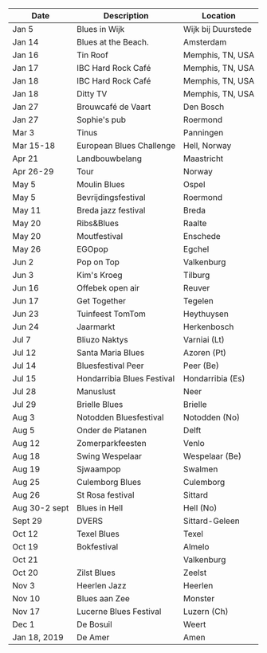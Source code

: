 <!-- Table -->
<div class="table-wrapper">
	<table>
		<thead>
			<tr>
				<th>Date</th>
				<th>Description</th>
				<th>Location</th>
			</tr>
		</thead>
		<tbody>
			<tr>
				<td>Jan 5</td>
				<td>Blues in Wijk</td>
				<td>Wijk bij Duurstede</td>
			</tr>
			<tr>
				<td>Jan 14</td>
				<td>Blues at the Beach.</td>
				<td>Amsterdam</td>
			</tr>
			<tr>
				<td>Jan 16</td>
				<td>Tin Roof</td>
				<td>Memphis, TN, USA</td>
			</tr>
			<tr>
				<td>Jan 17</td>
				<td>IBC Hard Rock Café</td>
				<td>Memphis, TN, USA</td>
			</tr>
			<tr>
				<td>Jan 18</td>
				<td>IBC Hard Rock Café</td>
				<td>Memphis, TN, USA</td>
			</tr>
			<tr>
				<td>Jan 18</td>
				<td>Ditty TV</td>
				<td>Memphis, TN, USA</td>
			</tr>
			<tr>
				<td>Jan 27</td>
				<td>Brouwcafé de Vaart</td>
				<td>Den Bosch</td>
			</tr>
			<tr>
				<td>Jan 27</td>
				<td>Sophie's pub</td>
				<td>Roermond</td>
			</tr>
			<tr>
				<td>Mar 3</td>
				<td>Tinus</td>
				<td>Panningen</td>
			</tr>
			<tr>
				<td>Mar 15-18</td>
				<td>European Blues Challenge</td>
				<td>Hell, Norway</td>
			</tr>
			<tr>
				<td>Apr 21</td>
				<td>Landbouwbelang</td>
				<td>Maastricht</td>
			</tr>
			<tr>
				<td>Apr 26-29</td>
				<td>Tour</td>
				<td>Norway</td>
			</tr>
			<tr>
				<td>May 5</td>
				<td>Moulin Blues</td>
				<td>Ospel</td>
			</tr>
			<tr>
				<td>May 5</td>
				<td>Bevrijdingsfestival</td>
				<td>Roermond</td>
			</tr>
			<tr>
				<td>May 11</td>
				<td>Breda jazz festival</td>
				<td>Breda</td>
			</tr>
			<tr>
				<td>May 20</td>
				<td>Ribs&Blues</td>
				<td>Raalte</td>
			</tr>
			<tr>
				<td>May 20</td>
				<td>Moutfestival</td>
				<td>Enschede</td>
			</tr>
			<tr>
				<td>May 26</td>
				<td>EGOpop</td>
				<td>Egchel</td>
			</tr>
			<tr>
				<td>Jun 2</td>
				<td>Pop on Top</td>
				<td>Valkenburg</td>
			</tr>
			<tr>
				<td>Jun 3</td>
				<td>Kim's Kroeg</td>
				<td>Tilburg</td>
			</tr>
			<tr>
				<td>Jun 16</td>
				<td>Offebek open air</td>
				<td>Reuver</td>
			</tr>
			<tr>
				<td>Jun 17</td>
				<td>Get Together</td>
				<td>Tegelen</td>
			</tr>
			<tr id="view">
				<td>Jun 23</td>
				<td>Tuinfeest TomTom</td>
				<td>Heythuysen</td>
			</tr>
			<tr>
				<td>Jun 24</td>
				<td>Jaarmarkt</td>
				<td>Herkenbosch</td>
			</tr>
			<tr>
				<td>Jul 7</td>
				<td>Bliuzo Naktys</td>
				<td>Varniai (Lt)</td>
			</tr>
			<tr>
				<td>Jul 12</td>
				<td>Santa Maria Blues</td>
				<td>Azoren (Pt)</td>
			</tr>
			<tr>
				<td>Jul 14</td>
				<td>Bluesfestival Peer</td>
				<td>Peer (Be)</td>
			</tr>
			<tr>
				<td>Jul 15</td>
				<td>Hondarribia Blues Festival</td>
				<td>Hondarribia (Es)</td>
			</tr>
			<tr> 
				<td>Jul 28</td>
				<td>Manuslust</td>
				<td>Neer</td>
			</tr>
			<tr>
				<td>Jul 29</td>
				<td>Brielle Blues</td>
				<td>Brielle</td>
			</tr>
			<tr>
				<td>Aug 3</td>
				<td>Notodden Bluesfestival</td>
				<td>Notodden (No)</td>
			</tr>
			<tr>
				<td>Aug 5</td>
				<td>Onder de Platanen</td>
				<td>Delft</td>
			</tr>
			<tr>
				<td>Aug 12</td>
				<td>Zomerparkfeesten</td>
				<td>Venlo</td>
			</tr>
			<tr>
				<td>Aug 18</td>
				<td>Swing Wespelaar</td>
				<td>Wespelaar (Be)</td>
			</tr>
			<tr>
				<td>Aug 19</td>
				<td>Sjwaampop</td>
				<td>Swalmen</td>
			</tr>
			<tr>
				<td>Aug 25</td>
				<td>Culemborg Blues</td>
				<td>Culemborg</td>
			</tr>
			<tr>
				<td>Aug 26</td>
				<td>St Rosa festival</td>
				<td>Sittard</td>
			</tr>
			<tr>
				<td>Aug 30-2 sept</td>
				<td>Blues in Hell</td>
				<td>Hell (No)</td>
			</tr>
			<tr>
				<td>Sept 29</td>
				<td>DVERS</td>
				<td>Sittard-Geleen</td>
			</tr>
			<tr>
				<td>Oct 12</td>
				<td>Texel Blues</td>
				<td>Texel</td>
			</tr>
			<tr>
				<td>Oct 19</td>
				<td>Bokfestival</td>
				<td>Almelo</td>
			</tr>
			<tr>
				<td>Oct 21</td>
				<td> </td>
				<td>Valkenburg</td>
			</tr>
			<tr>
				<td>Oct 20</td>
				<td>Zilst Blues</td>
				<td>Zeelst</td>
			</tr>
			<tr>
				<td>Nov 3</td>
				<td>Heerlen Jazz</td>
				<td>Heerlen</td>
			</tr>
			<tr>
				<td>Nov 10</td>
				<td>Blues aan Zee</td>
				<td>Monster</td>
			</tr>
			<tr>
				<td>Nov 17</td>
				<td>Lucerne Blues Festival</td>
				<td>Luzern (Ch)</td>
			</tr>
			<tr>
				<td>Dec 1</td>
				<td>De Bosuil</td>
				<td>Weert</td>
			</tr>
			<tr>
				<td>Jan 18, 2019</td>
				<td>De Amer</td>
				<td>Amen</td>
			</tr>
		</tbody>
	</table>
</div>
